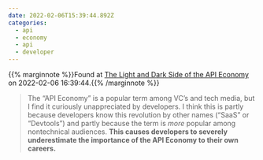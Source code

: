 ```yaml
---
date: 2022-02-06T15:39:44.892Z
categories:
  - api
  - economy
  - api
  - developer
---
```

{{% marginnote %}}Found at [The Light and Dark Side of the API Economy](https://www.swyx.io/api-economy/) on 2022-02-06 16:39:44.{{% /marginnote %}}

> The “API Economy” is a popular term among VC’s and tech media, but I find it curiously unappreciated by developers. I think this is partly because developers know this revolution by other names (“SaaS” or “Devtools”) and partly because the term is _more_ popular among nontechnical audiences. **This causes developers to severely underestimate the importance of the API Economy to their own careers.**

